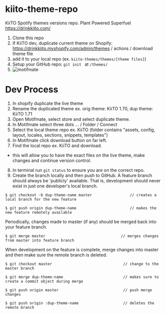 # kiito-theme-repo

KiiTO Spotify themes versions repo.
Plant Powered Superfuel https://drinkkiito.com/

1) Clone this repo
2) If KiiTO dev, duplicate current theme on Shopify: https://drinkkiito.myshopify.com/admin/themes / actions / download theme file
3) add it to your local repo (ex. ```kiito-themes/themes/[theme files]```)
4) Setup your GitHub repo: ```git init ``` at ```/themes/```
5) ![motifmate](https://i.ibb.co/HngWHhs/connect-motifmate-to-local-repo.png)

# Dev Process

1) In shopify duplicate the live theme
2) Rename the duplicated theme ex. orig theme: KiiTO 1.70, dup theme: KiiTO 1.71
3) Open Motifmate, select store and select duplicate theme.
4) In Motifmate select three dots ... / Folder / Connect
5) Select the local theme repo ex. KiiTO (folder contains "assets, config, layout, locales, sections, snippets, templates")
6) In Motifmate click download button on far left.
7) Find the local repo ex. KiiTO and download.
- this will allow you to have the exact files on the live theme, make changes and continue version control.
8) In terminal run ```git status``` to ensure you are on the correct repo.
9) Create the branch locally and then push to GitHub. A feature branch should always be 'publicly' available. That is, development should never exist in just one developer's local branch.

`$ git checkout -b dup-theme-name master                 // creates a local branch for the new feature`

`$ git push origin dup-theme-name                        // makes the new feature remotely available`

Periodically, changes made to master (if any) should be merged back into your feature branch.

`$ git merge master                                  // merges changes from master into feature branch`

When development on the feature is complete, merge changes into master and then make sure the remote branch is deleted.

`$ git checkout master                                // change to the master branch` 

`$ git merge dup-theme-name                           // makes sure to create a commit object during merge`

`$ git push origin master                             // push merge changes`

`$ git push origin :dup-theme-name                    // deletes the remote branch`
